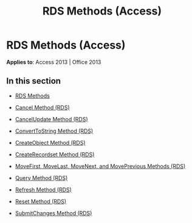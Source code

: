 ﻿---
title: RDS Methods (Access)
TOCTitle: RDS Methods
ms:assetid: c3069579-8578-4fc3-904a-31e12589f298
ms:mtpsurl: https://msdn.microsoft.com/en-us/library/JJ249953(v=office.15)
ms:contentKeyID: 48547564
ms.date: 09/18/2015
mtps_version: v=office.15
---

# RDS Methods (Access)


**Applies to**: Access 2013 | Office 2013

## In this section

  - [RDS Methods](rds-methods.md)

  - [Cancel Method (RDS)](cancel-method-rds.md)

  - [CancelUpdate Method (RDS)](cancelupdate-method-rds.md)

  - [ConvertToString Method (RDS)](converttostring-method-rds.md)

  - [CreateObject Method (RDS)](createobject-method-rds.md)

  - [CreateRecordset Method (RDS)](createrecordset-method-rds.md)

  - [MoveFirst, MoveLast, MoveNext, and MovePrevious Methods (RDS)](movefirst-movelast-movenext-and-moveprevious-methods-rds.md)

  - [Query Method (RDS)](query-method-rds.md)

  - [Refresh Method (RDS)](refresh-method-rds.md)

  - [Reset Method (RDS)](reset-method-rds.md)

  - [SubmitChanges Method (RDS)](submitchanges-method-rds.md)

